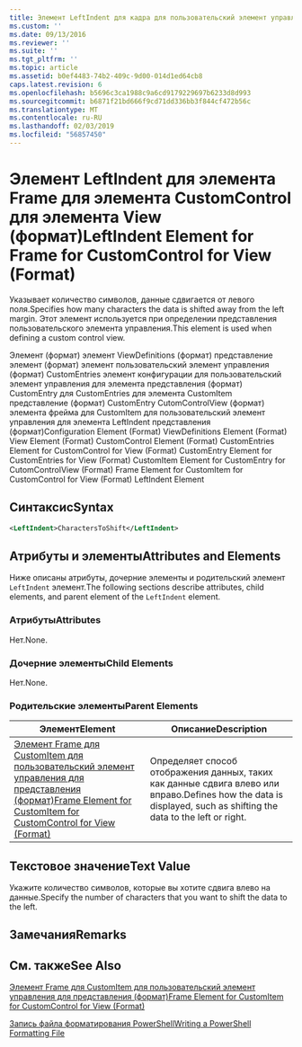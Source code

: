 ```yaml
---
title: Элемент LeftIndent для кадра для пользовательский элемент управления для представления (формат) | Документация Майкрософт
ms.custom: ''
ms.date: 09/13/2016
ms.reviewer: ''
ms.suite: ''
ms.tgt_pltfrm: ''
ms.topic: article
ms.assetid: b0ef4483-74b2-409c-9d00-014d1ed64cb8
caps.latest.revision: 6
ms.openlocfilehash: b5696c3ca1988c9a6cd9179229697b6233d8d993
ms.sourcegitcommit: b6871f21bd666f9cd71dd336bb3f844cf472b56c
ms.translationtype: MT
ms.contentlocale: ru-RU
ms.lasthandoff: 02/03/2019
ms.locfileid: "56857450"
---
```

# <a name="leftindent-element-for-frame-for-customcontrol-for-view-format"></a><span data-ttu-id="7bab8-102">Элемент LeftIndent для элемента Frame для элемента CustomControl для элемента View (формат)</span><span class="sxs-lookup"><span data-stu-id="7bab8-102">LeftIndent Element for Frame for CustomControl for View (Format)</span></span>

<span data-ttu-id="7bab8-103">Указывает количество символов, данные сдвигается от левого поля.</span><span class="sxs-lookup"><span data-stu-id="7bab8-103">Specifies how many characters the data is shifted away from the left margin.</span></span> <span data-ttu-id="7bab8-104">Этот элемент используется при определении представления пользовательского элемента управления.</span><span class="sxs-lookup"><span data-stu-id="7bab8-104">This element is used when defining a custom control view.</span></span>

<span data-ttu-id="7bab8-105">Элемент (формат) элемент ViewDefinitions (формат) представление элемент (формат) элемент пользовательский элемент управления (формат) CustomEntries элемент конфигурации для пользовательский элемент управления для элемента представления (формат) CustomEntry для CustomEntries для элемента CustomItem представление (формат) CustomEntry CutomControlView (формат) элемента фрейма для CustomItem для пользовательский элемент управления для элемента LeftIndent представления (формат)</span><span class="sxs-lookup"><span data-stu-id="7bab8-105">Configuration Element (Format) ViewDefinitions Element (Format) View Element (Format) CustomControl Element (Format) CustomEntries Element for CustomControl for View (Format) CustomEntry Element for CustomEntries for View (Format) CustomItem Element for CustomEntry for CutomControlView (Format) Frame Element for CustomItem for CustomControl for View (Format) LeftIndent Element</span></span>

## <a name="syntax"></a><span data-ttu-id="7bab8-106">Синтаксис</span><span class="sxs-lookup"><span data-stu-id="7bab8-106">Syntax</span></span>

```xml
<LeftIndent>CharactersToShift</LeftIndent>
```

## <a name="attributes-and-elements"></a><span data-ttu-id="7bab8-107">Атрибуты и элементы</span><span class="sxs-lookup"><span data-stu-id="7bab8-107">Attributes and Elements</span></span>

<span data-ttu-id="7bab8-108">Ниже описаны атрибуты, дочерние элементы и родительский элемент `LeftIndent` элемент.</span><span class="sxs-lookup"><span data-stu-id="7bab8-108">The following sections describe attributes, child elements, and parent element of the `LeftIndent` element.</span></span>

### <a name="attributes"></a><span data-ttu-id="7bab8-109">Атрибуты</span><span class="sxs-lookup"><span data-stu-id="7bab8-109">Attributes</span></span>

<span data-ttu-id="7bab8-110">Нет.</span><span class="sxs-lookup"><span data-stu-id="7bab8-110">None.</span></span>

### <a name="child-elements"></a><span data-ttu-id="7bab8-111">Дочерние элементы</span><span class="sxs-lookup"><span data-stu-id="7bab8-111">Child Elements</span></span>

<span data-ttu-id="7bab8-112">Нет.</span><span class="sxs-lookup"><span data-stu-id="7bab8-112">None.</span></span>

### <a name="parent-elements"></a><span data-ttu-id="7bab8-113">Родительские элементы</span><span class="sxs-lookup"><span data-stu-id="7bab8-113">Parent Elements</span></span>

|<span data-ttu-id="7bab8-114">Элемент</span><span class="sxs-lookup"><span data-stu-id="7bab8-114">Element</span></span>|<span data-ttu-id="7bab8-115">Описание</span><span class="sxs-lookup"><span data-stu-id="7bab8-115">Description</span></span>|
|-------------|-----------------|
|[<span data-ttu-id="7bab8-116">Элемент Frame для CustomItem для пользовательский элемент управления для представления (формат)</span><span class="sxs-lookup"><span data-stu-id="7bab8-116">Frame Element for CustomItem for CustomControl for View (Format)</span></span>](./frame-element-for-customitem-for-customcontrol-for-view-format.md)|<span data-ttu-id="7bab8-117">Определяет способ отображения данных, таких как данные сдвига влево или вправо.</span><span class="sxs-lookup"><span data-stu-id="7bab8-117">Defines how the data is displayed, such as shifting the data to the left or right.</span></span>|

## <a name="text-value"></a><span data-ttu-id="7bab8-118">Текстовое значение</span><span class="sxs-lookup"><span data-stu-id="7bab8-118">Text Value</span></span>

<span data-ttu-id="7bab8-119">Укажите количество символов, которые вы хотите сдвига влево на данные.</span><span class="sxs-lookup"><span data-stu-id="7bab8-119">Specify the number of characters that you want to shift the data to the left.</span></span>

## <a name="remarks"></a><span data-ttu-id="7bab8-120">Замечания</span><span class="sxs-lookup"><span data-stu-id="7bab8-120">Remarks</span></span>

## <a name="see-also"></a><span data-ttu-id="7bab8-121">См. также</span><span class="sxs-lookup"><span data-stu-id="7bab8-121">See Also</span></span>

[<span data-ttu-id="7bab8-122">Элемент Frame для CustomItem для пользовательский элемент управления для представления (формат)</span><span class="sxs-lookup"><span data-stu-id="7bab8-122">Frame Element for CustomItem for CustomControl for View (Format)</span></span>](./frame-element-for-customitem-for-customcontrol-for-view-format.md)

[<span data-ttu-id="7bab8-123">Запись файла форматирования PowerShell</span><span class="sxs-lookup"><span data-stu-id="7bab8-123">Writing a PowerShell Formatting File</span></span>](./writing-a-powershell-formatting-file.md)
